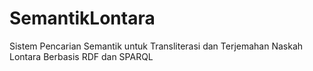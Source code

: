 # SemantikLontara
Sistem Pencarian Semantik untuk Transliterasi dan Terjemahan Naskah Lontara Berbasis RDF dan SPARQL  
